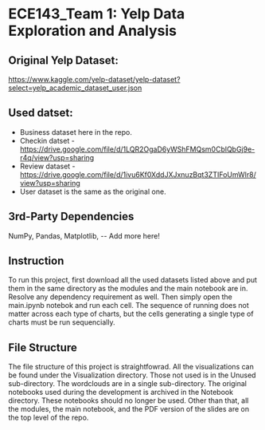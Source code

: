 # ECE143_Team 1: Yelp Data Exploration and Analysis

## Original Yelp Dataset: 
https://www.kaggle.com/yelp-dataset/yelp-dataset?select=yelp_academic_dataset_user.json
## Used datset:
 - Business dataset here in the repo.
 - Checkin datset - https://drive.google.com/file/d/1LQR2OgaD6yWShFMQsm0CblQbGj9e-r4q/view?usp=sharing
 - Review dataset - https://drive.google.com/file/d/1ivu6Kf0XddJXJxnuzBqt3ZTIFoUmWlr8/view?usp=sharing
 - User dataset is the same as the original one.
## 3rd-Party Dependencies

NumPy, Pandas, Matplotlib, -- Add more here!

## Instruction
To run this project, first download all the used datasets listed above and put them in the same directory as the modules and the main notebook are in. Resolve any dependency requirement as well. Then simply open the main.ipynb notebok and run each cell. The sequence of running does not matter across each type of charts, but the cells generating a single type of charts must be run sequencially. 

## File Structure
The file structure of this project is straightfowrad. All the visualizations can be found under the Visualization directory. Those not used is in the Unused sub-directory. The wordclouds are in a single sub-directory. The original notebooks used during the development is archived in the Notebook directory. These notebooks should no longer be used. Other than that, all the modules, the main notebook, and the PDF version of the slides are on the top level of the repo. 
